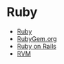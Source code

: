 # Ruby

* [Ruby](http://www.ruby-lang.org/en/)
* [RubyGem.org](http://www.rubygems.org/)
* [Ruby on Rails](http://rubyonrails.org)
* [RVM](http://rvm.io/)


